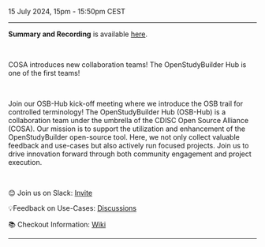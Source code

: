 15 July 2024, 15pm - 15:50pm CEST  

---  

**Summary and Recording** is available [here](https://github.com/cdisc-org/osb-hub/wiki/Trail-ControlledTerminology).

<br/>  

COSA introduces new collaboration teams! The OpenStudyBuilder Hub is one of the first teams!

<br/>

Join our OSB-Hub kick-off meeting where we introduce the OSB trail for controlled terminology! The OpenStudyBuilder Hub (OSB-Hub) is a collaboration team under the umbrella of the CDISC Open Source Alliance (COSA). Our mission is to support the utilization and enhancement of the OpenStudyBuilder open-source tool. Here, we not only collect valuable feedback and use-cases but also actively run focused projects. Join us to drive innovation forward through both community engagement and project execution.

<br/>

😊 Join us on Slack: [Invite](https://join.slack.com/t/osb-mdr/shared_invite/zt-2iwjqjg76-r0NW6pRH5GnGQQ~~izLc_A)

💡Feedback on Use-Cases: [Discussions](https://github.com/cdisc-org/osb-hub/discussions/categories/use-cases)

📚 Checkout Information: [Wiki](https://github.com/cdisc-org/osb-hub/wiki)

---  
